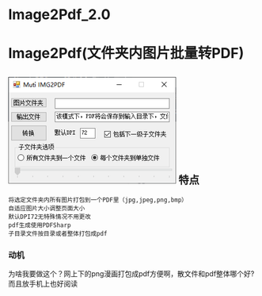 # Image2Pdf_2.0
Image2Pdf(文件夹内图片批量转PDF)
===============
![](https://raw.githubusercontent.com/NaughtDZ/Image2Pdf_2.0/master/%E6%8D%95%E8%8E%B7.PNG)
特点
-------------
    将选定文件夹内所有图片打包到一个PDF里（jpg,jpeg,png,bmp）
    自适应图片大小调整页面大小
    默认DPI72无特殊情况不用更改
    pdf生成使用PDFSharp
    子目录文件按目录或者整体打包成pdf
### 动机
为啥我要做这个？网上下的png漫画打包成pdf方便啊，散文件和pdf整体哪个好?而且放手机上也好阅读

